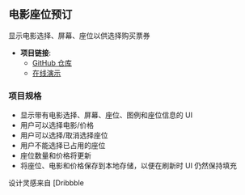 ## 电影座位预订

显示电影选择、屏幕、座位以供选择购买票券

- **项目链接**:
  - [GitHub 仓库](https://github.com/dogxii/miniWebs/tree/master/Origin/movie-seat-booking)
  - [在线演示](https://vanillawebprojects.com/projects/movie-seat-booking/)

### 项目规格

- 显示带有电影选择、屏幕、座位、图例和座位信息的 UI
- 用户可以选择电影/价格
- 用户可以选择/取消选择座位
- 用户不能选择已占用的座位
- 座位数量和价格将更新
- 将座位、电影和价格保存到本地存储，以便在刷新时 UI 仍然保持填充

设计灵感来自 [Dribbble
